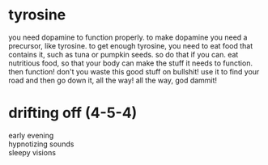 # tyrosine

you need dopamine to function properly. to make dopamine you need a precursor, like tyrosine. to get enough tyrosine, you need to eat food that contains it, such as tuna or pumpkin seeds. so do that if you can. eat nutritious food, so that your body can make the stuff it needs to function. then function! don't you waste this good stuff on bullshit! use it to find your road and then go down it, all the way! all the way, god dammit!

# drifting off (4-5-4)

early evening  
hypnotizing sounds  
sleepy visions  
